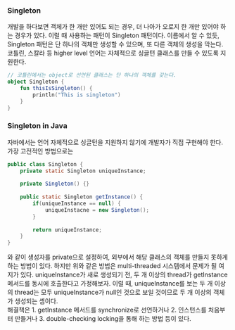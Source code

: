### Singleton
개발을 하다보면 객체가 한 개만 있어도 되는 경우, 더 나아가 오로지 한 개만 있어야 하는 경우가 있다.
이럴 때 사용하는 패턴이 Singleton 패턴이다. 이름에서 알 수 있듯, Singleton 패턴은 단 하나의 객체만 생성할 수 있으며,
또 다른 객체의 생성을 막는다. 코틀린, 스칼라 등 higher level 언어는 자체적으로 싱글턴 클래스를 만들 수 있도록 지원한다.
```kotlin
// 코틀린에서는 object로 선언된 클래스는 단 하나의 객체를 갖는다.
object Singleton { 
    fun thisIsSingleton() {
        println("This is singleton")
    }
}
```

### Singleton in Java
자바에서는 언어 자체적으로 싱글턴을 지원하지 않기에 개발자가 직접 구현해야 한다.
가장 고전적인 방법으로는
```java
public class Singleton {
    private static Singleton uniqueInstance;
    
    private Singleton() {}
    
    public static Singleton getInstance() {
        if(uniqueInstance == null) {
            uniqueInstacne = new Singleton();
        }
        
        return uniqueInstance;
    }
}
```
와 같이 생성자를 private으로 설정하여, 외부에서 해당 클래스의 객체를 만들지 못하게 하는 방법이 있다.
하지만 위와 같은 방법은 multi-threaded 시스템에서 문제가 될 여지가 있다.
uniqueInstance가 새로 생성되기 전, 두 개 이상의 thread가 getInstance 메서드를 동시에 호출한다고 가정해보자.
이럴 때, uniqueInstance를 보는 두 개 이상의 thread는 모두 uniqueInstance가 null인 것으로 보일 것이므로 두 개 이상의 객체가 생성되는 셈이다.<br>
해결책은 1. getInstance 메서드를 synchronize로 선언하거나 2. 인스턴스를 처음부터 만들거나 3. double-checking locking을 통해 하는 방법 등이 있다.